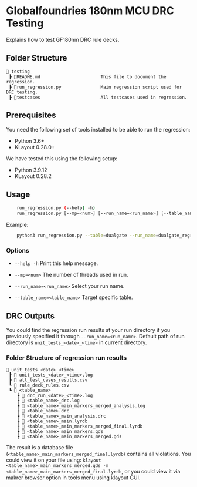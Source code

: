 # Globalfoundries 180nm MCU DRC Testing

Explains how to test GF180nm DRC rule decks.

## **Folder Structure**

```text
📁 testing
 ┣ 📜README.md                       This file to document the regression.
 ┣ 📜run_regression.py               Main regression script used for DRC testing.
 ┣ 📁testcases                       All testcases used in regression.
 ```

## **Prerequisites**
You need the following set of tools installed to be able to run the regression:
- Python 3.6+
- KLayout 0.28.0+

We have tested this using the following setup:
- Python 3.9.12
- KLayout 0.28.2

## **Usage**

```bash
    run_regression.py (--help| -h)
    run_regression.py [--mp=<num>] [--run_name=<run_name>] [--table_name=<table_name>]
```

Example:

```bash
    python3 run_regression.py --table=dualgate --run_name=dualgate_regression
```

### Options

- `--help -h`                           Print this help message.

- `--mp=<num>`                          The number of threads used in run.

- `--run_name=<run_name>`               Select your run name.
    
- `--table_name=<table_name>`           Target specific table.

## **DRC Outputs**

You could find the regression run results at your run directory if you previously specified it through `--run_name=<run_name>`. Default path of run directory is `unit_tests_<date>_<time>` in current directory.

### Folder Structure of regression run results

```text
📁 unit_tests_<date>_<time>
 ┣ 📜 unit_tests_<date>_<time>.log
 ┣ 📜 all_test_cases_results.csv
 ┗ 📜 rule_deck_rules.csv
 ┗ 📁 <table_name>
    ┣ 📜 drc_run_<date>_<time>.log  
    ┣ 📜 <table_name>_drc.log
    ┣ 📜 <table_name>_main_markers_merged_analysis.log
    ┣ 📜 <table_name>.drc                     
    ┣ 📜 <table_name>_main_analysis.drc  
    ┣ 📜 <table_name>_main.lyrdb        
    ┣ 📜 <table_name>_main_markers_merged_final.lyrdb
    ┣ 📜 <table_name>_main_markers.gds  
    ┣ 📜 <table_name>_main_markers_merged.gds
 ```

The result is a database file (`<table_name>_main_markers_merged_final.lyrdb`) contains all violations. 
You could view it on your file using: `klayout <table_name>_main_markers_merged.gds -m <table_name>_main_markers_merged_final.lyrdb`, or you could view it via makrer browser option in tools menu using klayout GUI.
